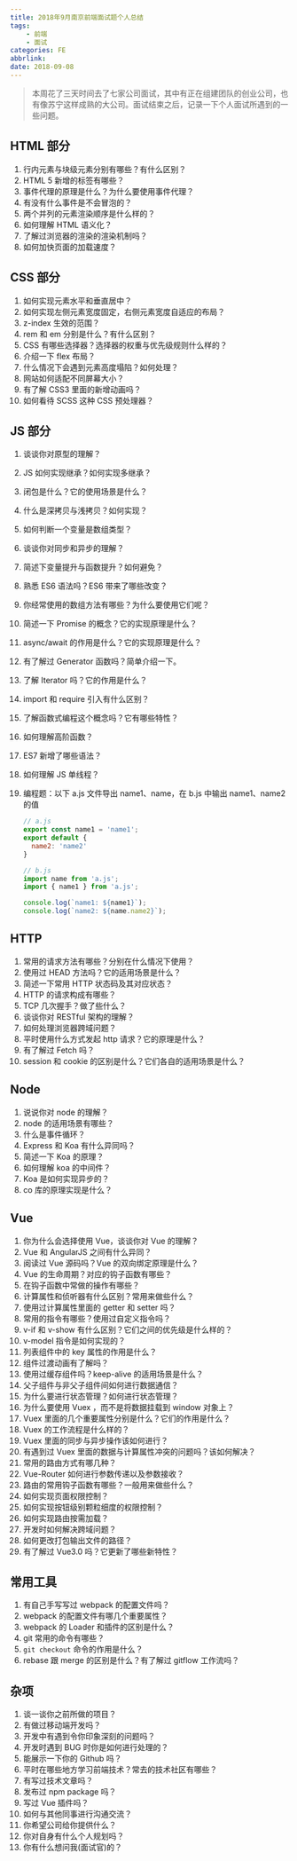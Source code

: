 ```yaml
---
title: 2018年9月南京前端面试题个人总结
tags:
    - 前端
    - 面试
categories: FE
abbrlink: 
date: 2018-09-08
---
```



> 本周花了三天时间去了七家公司面试，其中有正在组建团队的创业公司，也有像苏宁这样成熟的大公司。面试结束之后，记录一下个人面试所遇到的一些问题。

## HTML 部分

1. 行内元素与块级元素分别有哪些？有什么区别？
2. HTML 5 新增的标签有哪些？
3. 事件代理的原理是什么？为什么要使用事件代理？
4. 有没有什么事件是不会冒泡的？
5. 两个并列的元素渲染顺序是什么样的？
6. 如何理解 HTML 语义化？
7. 了解过浏览器的渲染的渲染机制吗？
8. 如何加快页面的加载速度？

## CSS 部分

1. 如何实现元素水平和垂直居中？
2. 如何实现左侧元素宽度固定，右侧元素宽度自适应的布局？
3. z-index 生效的范围？
4. rem 和 em 分别是什么？有什么区别？
5. CSS 有哪些选择器？选择器的权重与优先级规则什么样的？
6. 介绍一下 flex 布局？
7. 什么情况下会遇到元素高度塌陷？如何处理？
8. 网站如何适配不同屏幕大小？
9. 有了解 CSS3 里面的新增动画吗？
10. 如何看待 SCSS 这种 CSS 预处理器？

## JS 部分

1. 谈谈你对原型的理解？
2. JS 如何实现继承？如何实现多继承？
3. 闭包是什么？它的使用场景是什么？
4. 什么是深拷贝与浅拷贝？如何实现？
5. 如何判断一个变量是数组类型？
6. 谈谈你对同步和异步的理解？
7. 简述下变量提升与函数提升？如何避免？
8. 熟悉 ES6 语法吗？ES6 带来了哪些改变？
9. 你经常使用的数组方法有哪些？为什么要使用它们呢？
10. 简述一下 Promise 的概念？它的实现原理是什么？
11. async/await 的作用是什么？它的实现原理是什么？
12. 有了解过 Generator 函数吗？简单介绍一下。
13. 了解 Iterator 吗？它的作用是什么？
14. import 和 require 引入有什么区别？
15. 了解函数式编程这个概念吗？它有哪些特性？
16. 如何理解高阶函数？
17. ES7 新增了哪些语法？
18. 如何理解 JS 单线程？
19. 编程题：以下 a.js 文件导出 name1、name，在 b.js 中输出 name1、name2 的值

    ```javascript
    // a.js
    export const name1 = 'name1';
    export default {
      name2: 'name2'
    }

    // b.js
    import name from 'a.js';
    import { name1 } from 'a.js';

    console.log(`name1: ${name1}`);
    console.log(`name2: ${name.name2}`);
    ```

## HTTP 

1. 常用的请求方法有哪些？分别在什么情况下使用？
2. 使用过 HEAD 方法吗？它的适用场景是什么？
3. 简述一下常用 HTTP 状态码及其对应状态？
4. HTTP 的请求构成有哪些？
5. TCP 几次握手？做了些什么？
6. 谈谈你对 RESTful 架构的理解？
7. 如何处理浏览器跨域问题？
8. 平时使用什么方式发起 http 请求？它的原理是什么？
9. 有了解过 Fetch 吗？
10. session 和 cookie 的区别是什么？它们各自的适用场景是什么？

## Node

1. 说说你对 node 的理解？
2. node 的适用场景有哪些？
3. 什么是事件循环？
4. Express 和 Koa 有什么异同吗？
5. 简述一下 Koa 的原理？
6. 如何理解 koa 的中间件？
7. Koa 是如何实现异步的？
8. co 库的原理实现是什么？

## Vue

1. 你为什么会选择使用 Vue，谈谈你对 Vue 的理解？
2.  Vue 和 AngularJS 之间有什么异同？
3. 阅读过 Vue 源码吗？Vue 的双向绑定原理是什么？
4. Vue 的生命周期？对应的钩子函数有哪些？
5. 在钩子函数中常做的操作有哪些？
6. 计算属性和侦听器有什么区别？常用来做些什么？
7. 使用过计算属性里面的 getter 和 setter 吗？
8. 常用的指令有哪些？使用过自定义指令吗？
9. v-if 和 v-show 有什么区别？它们之间的优先级是什么样的？
10. v-model 指令是如何实现的？
11. 列表组件中的 key 属性的作用是什么？
12. 组件过渡动画有了解吗？
13. 使用过缓存组件吗？keep-alive 的适用场景是什么？
14. 父子组件与非父子组件间如何进行数据通信？
15. 为什么要进行状态管理？如何进行状态管理？
16. 为什么要使用 Vuex ，而不是将数据挂载到 window 对象上？
17. Vuex 里面的几个重要属性分别是什么？它们的作用是什么？
18. Vuex 的工作流程是什么样的？
19. Vuex 里面的同步与异步操作该如何进行？
20. 有遇到过 Vuex 里面的数据与计算属性冲突的问题吗？该如何解决？
21. 常用的路由方式有哪几种？
22. Vue-Router 如何进行参数传递以及参数接收？
23. 路由的常用钩子函数有哪些？一般用来做些什么？
24. 如何实现页面权限控制？
25. 如何实现按钮级别颗粒细度的权限控制？
26. 如何实现路由按需加载？
27. 开发时如何解决跨域问题？
28. 如何更改打包输出文件的路径？
29. 有了解过 Vue3.0 吗？它更新了哪些新特性？

## 常用工具

1. 有自己手写写过 webpack 的配置文件吗？
2. webpack 的配置文件有哪几个重要属性？
3. webpack 的 Loader 和插件的区别是什么？
4. git 常用的命令有哪些？
5. `git checkout` 命令的作用是什么？
6. rebase 跟 merge 的区别是什么？有了解过 gitflow 工作流吗？

## 杂项

1. 谈一谈你之前所做的项目？
2. 有做过移动端开发吗？
3. 开发中有遇到令你印象深刻的问题吗？
4. 开发时遇到 BUG 时你是如何进行处理的？
5. 能展示一下你的 Github 吗？
6. 平时在哪些地方学习前端技术？常去的技术社区有哪些？
7. 有写过技术文章吗？
8. 发布过 npm package 吗？
9. 写过 Vue 插件吗？
10. 如何与其他同事进行沟通交流？
11. 你希望公司给你提供什么？
12. 你对自身有什么个人规划吗？
13. 你有什么想问我(面试官)的？
